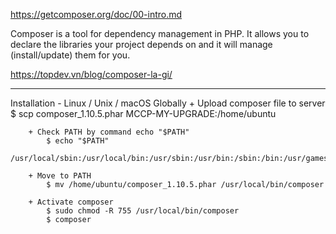 https://getcomposer.org/doc/00-intro.md

Composer is a tool for dependency management in PHP.
It allows you to declare the libraries your project depends on and it will manage (install/update) them for you.


https://topdev.vn/blog/composer-la-gi/

------------------------------------------------------------------------
Installation - Linux / Unix / macOS
    Globally
        + Upload composer file to server
            $ scp composer_1.10.5.phar MCCP-MY-UPGRADE:/home/ubuntu

        + Check PATH by command echo "$PATH"
            $ echo "$PATH"
            /usr/local/sbin:/usr/local/bin:/usr/sbin:/usr/bin:/sbin:/bin:/usr/games:/usr/local/games:/snap/bin

        + Move to PATH
            $ mv /home/ubuntu/composer_1.10.5.phar /usr/local/bin/composer

        + Activate composer
            $ sudo chmod -R 755 /usr/local/bin/composer
            $ composer